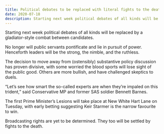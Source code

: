 ```yaml
---
title: Political debates to be replaced with literal fights to the death
date: 2020-07-18
description: Starting next week political debates of all kinds will be replaced by a gladiator-style combat between candidates.
---
```


Starting next week political debates of all kinds will be replaced by a gladiator-style combat between candidates.

No longer will public servants pontificate and lie in pursuit of power. Henceforth leaders will be the strong, the nimble, and the ruthless.

The decision to move away from (ostensibly) substantive policy discussion has proven divisive, with some worried the blood sports will lose sight of the public good. Others are more bullish, and have challenged skeptics to duels.

“Let’s see how smart the so-called experts are when they’re impaled on this trident,” said Conservative MP and former SAS soldier Bennett Barnes.

The first Prime Minister’s Lesions will take place at New White Hart Lane on Tuesday, with early betting suggesting Keir Starmer is the narrow favourite to win.

Broadcasting rights are yet to be determined. They too will be settled by fights to the death.
